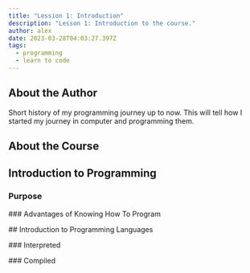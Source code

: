 ```yaml
---
title: "Lession 1: Introduction"
description: "Lesson 1: Introduction to the course."
author: alex
date: 2023-03-28T04:03:27.397Z
tags:
  - programming
  - learn to code
---
```

## A﻿bout the Author

S﻿hort history of my programming journey up to now. This will tell how I started my journey in computer and programming them.

## A﻿bout the Course

## I﻿ntroduction to Programming

### P﻿urpose

\#﻿## Advantages of Knowing How To Program

\#﻿# Introduction to Programming Languages

\#﻿## Interpreted

\#﻿## Compiled